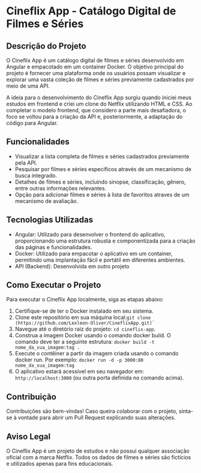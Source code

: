 # Cineflix App - Catálogo Digital de Filmes e Séries

## Descrição do Projeto

O Cineflix App é um catálogo digital de filmes e séries desenvolvido em Angular e empacotado em um container Docker. O objetivo principal do projeto é fornecer uma plataforma onde os usuários possam visualizar e explorar uma vasta coleção de filmes e séries previamente cadastrados por meio de uma API.

A ideia para o desenvolvimento do Cineflix App surgiu quando iniciei meus estudos em frontend e criei um clone do Netflix utilizando HTML e CSS. Ao completar o modelo frontend, que considero a parte mais desafiadora, o foco se voltou para a criação da API e, posteriormente, a adaptação do código para Angular.

## Funcionalidades

- Visualizar a lista completa de filmes e séries cadastrados previamente pela API.
- Pesquisar por filmes e séries específicos através de um mecanismo de busca integrado.
- Detalhes de filmes e séries, incluindo sinopse, classificação, gênero, entre outras informações relevantes.
- Opção para adicionar filmes e séries à lista de favoritos atraves de um mecanismo de avaliação.

## Tecnologias Utilizadas

- Angular: Utilizado para desenvolver o frontend do aplicativo, proporcionando uma estrutura robusta e componentizada para a criação das páginas e funcionalidades.
- Docker: Utilizado para empacotar o aplicativo em um container, permitindo uma implantação fácil e portátil em diferentes ambientes.
- API (Backend): Desenvolvida em outro projeto

## Como Executar o Projeto

Para executar o Cineflix App localmente, siga as etapas abaixo:

1. Certifique-se de ter o Docker instalado em seu sistema.
2. Clone este repositório em sua máquina local:``` git clone (https://github.com/Lexleon-Oliver/CineflixApp.git)` ```
3. Navegue até o diretório raiz do projeto: `cd cineflix-app`.
4. Construa a imagem Docker usando o comando docker build. O comando deve ter a seguinte estrutura: `docker build -t nome_da_sua_imagem:tag .`
5. Execute o contêiner a partir da imagem criada usando o comando docker run. Por exemplo: `docker run -d -p 3000:80 nome_da_sua_imagem:tag`
6. O aplicativo estará acessível em seu navegador em: `http://localhost:3000` (ou outra porta definida no comando acima).

## Contribuição

Contribuições são bem-vindas! Caso queira colaborar com o projeto, sinta-se à vontade para abrir um Pull Request explicando suas alterações.

## Aviso Legal

O Cineflix App é um projeto de estudos e não possui qualquer associação oficial com a marca Netflix. Todos os dados de filmes e séries são fictícios e utilizados apenas para fins educacionais.
